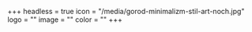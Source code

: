 +++
headless = true
icon = "/media/gorod-minimalizm-stil-art-noch.jpg"
logo = ""
image = ""
color = ""
+++
